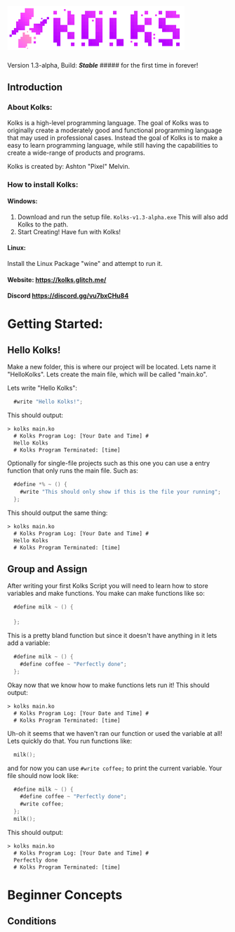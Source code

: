 # ![Kolks Logo](/kolks_full.png "Kolks Logo")

Version 1.3-alpha, Build: ***Stable*** ##### for the first time in forever!

## Introduction
### About Kolks:
Kolks is a high-level programming language. The goal of Kolks was to originally create a moderately good and functional programming language that may used in professional cases. Instead the goal of Kolks is to make a easy to learn programming language, while still having the capabilities to create a wide-range of products and programs.

Kolks is created by: Ashton "Pixel" Melvin.

### How to install Kolks:
#### Windows:
1. Download and run the setup file. ``Kolks-v1.3-alpha.exe`` This will also add Kolks to the path.  
2. Start Creating! Have fun with Kolks!

#### Linux:
Install the Linux Package "wine" and attempt to run it.

#### Website: https://kolks.glitch.me/
#### Discord https://discord.gg/vu7bxCHu84 

# Getting Started:
## Hello Kolks!
Make a new folder, this is where our project will be located. Lets name it "HelloKolks". Lets create the main file, which will be called "main.ko".

Lets write "Hello Kolks":
```objectivec
  #write "Hello Kolks!";
```

This should output:
```log
> kolks main.ko
  # Kolks Program Log: [Your Date and Time] #
  Hello Kolks
  # Kolks Program Terminated: [time]
```

Optionally for single-file projects such as this one you can use a entry function that only runs the main file. Such as:
```objectivec
  #define *% ~ () {
    #write "This should only show if this is the file your running";
  };
```

This should output the same thing:
```log
> kolks main.ko
  # Kolks Program Log: [Your Date and Time] #
  Hello Kolks
  # Kolks Program Terminated: [time]
```

## Group and Assign
After writing your first Kolks Script you will need to learn how to store variables and make functions.
You make can make functions like so:
```objectivec
  #define milk ~ () {
    
  };
```

This is a pretty bland function but since it doesn't have anything in it lets add a variable:
```objectivec
  #define milk ~ () {
    #define coffee ~ "Perfectly done";
  };
```

Okay now that we know how to make functions lets run it!
This should output:
```log
> kolks main.ko
  # Kolks Program Log: [Your Date and Time] #
  # Kolks Program Terminated: [time]
```

Uh-oh it seems that we haven't ran our function or used the variable at all! Lets quickly do that.
You run functions like:
```objectivec
  milk();
```

and for now you can use `#write coffee;` to print the current variable.
Your file should now look like:
```objectivec
  #define milk ~ () {
    #define coffee ~ "Perfectly done";
    #write coffee;
  };
  milk();
```
This should output:
```log
> kolks main.ko
  # Kolks Program Log: [Your Date and Time] #
  Perfectly done
  # Kolks Program Terminated: [time]
```
# Beginner Concepts
## Conditions
